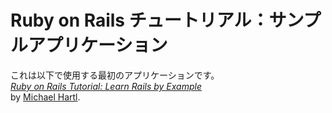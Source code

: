 # Ruby on Rails チュートリアル：サンプルアプリケーション

これは以下で使用する最初のアプリケーションです。  
[*Ruby on Rails Tutorial: Learn Rails by Example*](http://railstutorial.jp/)  
by [Michael Hartl](http://michaelhartl.com).
